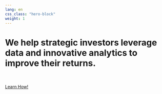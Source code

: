 ```yaml
---
lang: en
css_class: "hero-block"
weight: 1
---
```


# We help strategic investors leverage data and innovative analytics to improve their returns.

<br>
<br>

<div class="link-button">
    <a href="{{ site.baseurl }}/services" class="btn">Learn How!</a>
</div>
